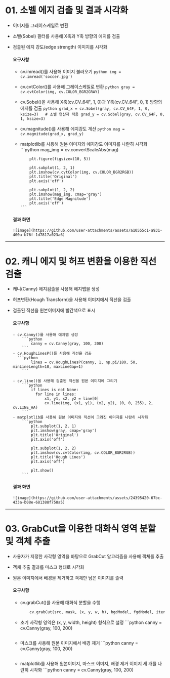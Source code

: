 # 01. 소벨 에지 검출 및 결과 시각화

- 이미지를 그레이스케일로 변환
- 소벨(Sobel) 필터를 사용해 X축과 Y축 방향의 에지를 검출
- 검출된 에지 강도(edge strength) 이미지를 시각화

    #### 요구사항
    - cv.imread()를 사용해 이미지 불러오기
          ```python
              img = cv.imread('soccer.jpg')
          ```
    - cv.cvtColor()를 사용해 그레이스케일로 변환
          ```python
              gray = cv.cvtColor(img, cv.COLOR_BGR2GRAY) 
          ```
    - cv.Sobel()을 사용해 X축(cv.CV_64F, 1, 0)과 Y축(cv.CV_64F, 0, 1) 방향의 에지를 검출
          ```python
              grad_x = cv.Sobel(gray, cv.CV_64F, 1, 0, ksize=3)   # 소벨 연산자 적용
              grad_y = cv.Sobel(gray, cv.CV_64F, 0, 1, ksize=3)
          ```
    - cv.magnitude()를 사용해 에지강도 계산
          ```python
              mag = cv.magnitude(grad_x, grad_y)
          ```
    - matplotlib를 사용해 원본 이미지와 에지강도 이미지를 나란히 시각화
          ```python
              mag_img = cv.convertScaleAbs(mag)   

              plt.figure(figsize=(10, 5))
                
              plt.subplot(1, 2, 1)
              plt.imshow(cv.cvtColor(img, cv.COLOR_BGR2RGB))
              plt.title('Original')
              plt.axis('off')
                
              plt.subplot(1, 2, 2)
              plt.imshow(mag_img, cmap='gray')
              plt.title('Edge Magnitude')
              plt.axis('off') 
          ```
          
  #### 결과 화면
      ![image](https://github.com/user-attachments/assets/a10555c1-a931-400a-b76f-1d7817a023a6)

---
      
# 02. 캐니 에지 및 허프 변환을 이용한 직선 검출

- 캐니(Canny) 에지검출을 사용해 에지맵을 생성
- 허프변환(Hough Transform)을 사용해 이미지에서 직선을 검출
- 검출된 직선을 원본이미지에 빨간색으로 표시

    #### 요구사항 
      - cv.Canny()를 사용해 에지맵 생성
          ```python
              canny = cv.Canny(gray, 100, 200)
          ```
      - cv.HoughLinesP()를 사용해 직선을 검출
        ```python
              lines = cv.HoughLinesP(canny, 1, np.pi/180, 50, minLineLength=10, maxLineGap=1)
          ```
    
      - cv.line()을 사용해 검출된 직선을 원본 이미지에 그리기
          ```python
              if lines is not None:
                for line in lines:
                    x1, y1, x2, y2 = line[0]
                    cv.line(img, (x1, y1), (x2, y2), (0, 0, 255), 2, cv.LINE_AA)
          ```
      - matplotlib를 사용해 원본 이미지와 직선이 그려진 이미지를 나란히 시각화
          ```python
              plt.subplot(1, 2, 1)
              plt.imshow(gray, cmap='gray')
              plt.title('Original')
              plt.axis('off')
            
              plt.subplot(1, 2, 2)
              plt.imshow(cv.cvtColor(img, cv.COLOR_BGR2RGB))
              plt.title('Hough Lines')
              plt.axis('off')
            
              plt.show()
          ```

    #### 결과 화면
      ![image](https://github.com/user-attachments/assets/24395420-67bc-433a-b08e-681388f758a5)

---

# 03. GrabCut을 이용한 대화식 영역 분할 및 객체 추출
- 사용자가 지정한 사각형 영역을 바탕으로 GrabCut 알고리즘을 사용해 객체를 추출
- 객체 추출 결과를 마스크 형태로 시각화
- 원본 이미지에서 배경을 제거하고 객체만 남은 이미지를 출력

    #### 요구사항
     - cv.grabCut()를 사용해 대화식 분할을 수행
          ```python
              cv.grabCut(src, mask, (x, y, w, h), bgdModel, fgdModel, iterCount, mode)
          ```
     - 초기 사각형 영역은 (x, y, width, height) 형식으로 설정
           ```python
              canny = cv.Canny(gray, 100, 200)
          ```
     - 마스크를 사용해 원본 이미지에서 배경 제거
           ```python
              canny = cv.Canny(gray, 100, 200)
          ```
     - matplotlib를 사용해 원본이미지, 마스크 이미지, 배경 제거 이미지 세 개를 나란히 시각화
           ```python
              canny = cv.Canny(gray, 100, 200)
          ```
  
